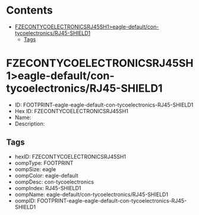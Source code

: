 



Contents
========

* [FZECONTYCOELECTRONICSRJ45SH1>eagle-default/con-tycoelectronics/RJ45-SHIELD1](#fzecontycoelectronicsrj45sh1eagle-defaultcon-tycoelectronicsrj45-shield1)
	* [Tags](#tags)

# FZECONTYCOELECTRONICSRJ45SH1>eagle-default/con-tycoelectronics/RJ45-SHIELD1

- ID: FOOTPRINT-eagle-eagle-default-con-tycoelectronics-RJ45-SHIELD1
- Hex ID: FZECONTYCOELECTRONICSRJ45SH1
- Name: 
- Description: 

## Tags

- hexID: FZECONTYCOELECTRONICSRJ45SH1
- oompType: FOOTPRINT
- oompSize: eagle
- oompColor: eagle-default
- oompDesc: con-tycoelectronics
- oompIndex: RJ45-SHIELD1
- oompName: eagle-default/con-tycoelectronics/RJ45-SHIELD1
- oompID: FOOTPRINT-eagle-eagle-default-con-tycoelectronics-RJ45-SHIELD1
